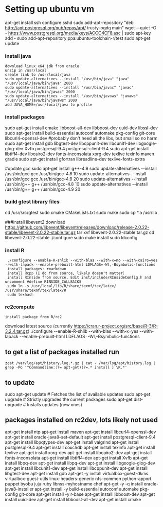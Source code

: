 # Setting up ubuntu vm

apt-get install ssh
configure sshd
sudo add-apt-repository "deb http://apt.postgresql.org/pub/repos/apt/ trusty-pgdg main"
wget --quiet -O - https://www.postgresql.org/media/keys/ACCC4CF8.asc | sudo apt-key add -
sudo add-apt-repository ppa:ubuntu-toolchain-r/test
sudo apt-get update

### install java
	download linux x64 jdk from oracle 
	unzip in /usr/local
	create link to /usr/local/java
	sudo update-alternatives --install "/usr/bin/java" "java" "/usr/local/java/bin/java" 2000
	sudo update-alternatives --install "/usr/bin/javac" "javac" "/usr/local/java/bin/javac" 2000
	sudo update-alternatives --install "/usr/bin/javaws" "javaws" "/usr/local/java/bin/javaws" 2000
	add JAVA_HOME=/usr/local/java to profile

### install packages
sudo apt-get install cmake libboost-all-dev libboost-dev uuid-dev libssl-dev
sudo apt-get install build-essential autoconf automake pkg-config git-core libcurl4-openssl-dev
#probably don't need all the libs, but small so no harm
sudo apt-get install gdb libgtest-dev libcppunit-dev libcunit1-dev libgoogle-glog-dev Xvfb postgresql-9.4 postgresql-client-9.4
sudo apt-get install libtiff4-dev libcairo2-dev fonts-inconsolata xorg-dev texlive texinfo maven gradle
sudo apt-get install gfortran libreadline-dev texlive-fonts-extra

#update gcc
sudo apt-get install g++-4.9
sudo update-alternatives --install /usr/bin/gcc gcc /usr/bin/gcc-4.8 10
sudo update-alternatives --install /usr/bin/gcc gcc /usr/bin/gcc-4.9 20
sudo update-alternatives --install /usr/bin/g++ g++ /usr/bin/gcc-4.8 10
sudo update-alternatives --install /usr/bin/g++ g++ /usr/bin/gcc-4.9 20

### build gtest library files
cd /usr/src/gtest
sudo cmake CMakeLists.txt
sudo make
sudo cp *.a /usr/lib

###install libevent2
	download https://github.com/libevent/libevent/releases/download/release-2.0.22-stable/libevent-2.0.22-stable.tar.gz
	tar xvf libevent-2.0.22-stable.tar.gz
	cd libevent-2.0.22-stable
	./configure
	sudo make install
	sudo ldconfig

### install R
	 ./configure --enable-R-shlib --with-blas --with-x=no --with-cairo=yes --with-lapack --enable-prebuilt-html LDFLAGS=-Wl,-Bsymbolic-functions
	 install packages: rmarkdown
	 install Rcpp (I do from source, likely doesn't matter)
	 install RInside from source. Edit inst/include/RInsideConfig.h and uncomment #define RINSIDE_CALLBACKS
	 sudo ln -s /usr/local/lib/R/share/texmf/tex/latex/  /usr/share/texmf/tex/latex/R
	 sudo texhash
	 
### rc2compute
	install package from R/rc2

download latest source (currently https://cran.r-project.org/src/base/R-3/R-3.2.4.tar.gz)
	./configure --enable-R-shlib --with-blas --with-x=yes --with-lapack --enable-prebuilt-html LDFLAGS=-Wl,-Bsymbolic-functions
	



## to get a list of packages installed run
	zcat /var/log/apt/history.log.*.gz | cat - /var/log/apt/history.log | grep -Po '^Commandline:(?= apt-get)(?=.* install ) \K.*'


## to update

sudo apt-get update        # Fetches the list of available updates
sudo apt-get upgrade       # Strictly upgrades the current packages
sudo apt-get dist-upgrade  # Installs updates (new ones)

## packages installed on rc2dev, lots likely not used

apt-get install ntp
apt-get install maven
apt-get install libcurl4-openssl-dev
apt-get install oracle-java8-set-default
apt-get install postgresql-client-9.4
apt-get install libpqtypes-dev
apt-get install valgrind
apt-get install postgresql-9.4
apt-get install couchdb
apt-get install texinfo
apt-get install texlive
apt-get install xorg-dev
apt-get install libcairo2-dev
apt-get install fonts-inconsolata
apt-get install libtiff4-dev
apt-get install Xvfb
apt-get install libpq-dev
apt-get install libpq-dev
apt-get install libgoogle-glog-dev
apt-get install libcunit1-dev
apt-get install libcppunit-dev
apt-get install libgtest-dev
apt-get install gdb
apt-get -y install virtualbox-guest-dkms virtualbox-guest-utils linux-headers-generic nfs-common python-apport puppet byobu juju ruby libnss-myhostname chef
apt-get -y -q install oracle-java8-installer
apt-get install -y build-essential autoconf automake pkg-config git-core
apt-get install -y r-base
apt-get install libboost-dev
apt-get install uuid-dev
apt-get install libboost-all-dev
apt-get install cmake
